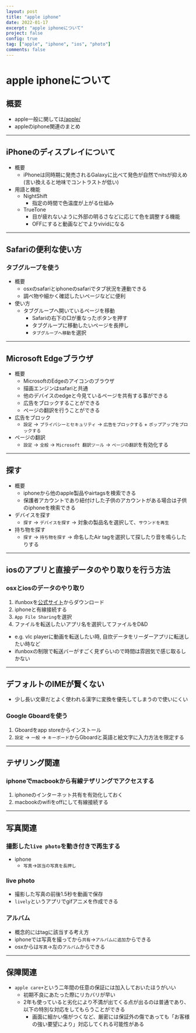 ```yaml
---
layout: post
title: "apple iphone"
date: 2022-01-17
excerpt: "apple iphoneについて"
project: false
config: true
tag: ["apple", "iphone", "ios", "photo"]
comments: false
---
```


# apple iphoneについて

## 概要
 - apple一般に関しては[/apple/](/apple/)
 - appleのiphone関連のまとめ

---

## iPhoneのディスプレイについて
 - 概要
   - iPhoneは同時期に発売されるGalaxyに比べて発色が自然でnitsが抑えめ(言い換えると地味でコントラストが低い)
 - 用語と機能
   - NightShift
     - 指定の時間で色温度が上がる仕組み
   - TrueTone
     - 目が疲れないように外部の明るさなどに応じて色を調整する機能
     - OFFにすると動画などでよりvividになる

---

## Safariの便利な使い方

### タブグループを使う
 - 概要
   - osxのsafariとiphoneのsafariでタブ状況を連動できる
   - 調べ物や細かく確認したいページなどに便利
 - 使い方
   - タブグループへ開いているページを移動
     - Safariの右下の□が重なったボタンを押す
     - タブグループに移動したいページを長押し
     - `タブグループへ移動`を選択

---

## Microsoft Edgeブラウザ
 - 概要
   - MicrosoftのEdgeのアイコンのブラウザ
   - 描画エンジンはsafariと共通
   - 他のデバイスのedgeと今見ているページを共有する事ができる
   - 広告をブロックすることができる
   - ページの翻訳を行うことができる
 - 広告をブロック
   - `設定` -> `プライバシーとセキュリティ` -> `広告をブロックする` + `ポップアップをブロックする`
 - ページの翻訳
   - `設定` -> `全般` -> `Microsoft 翻訳ツール` -> `ページの翻訳`を有効化する

---

## 探す
 - 概要
   - iphoneから他のapple製品やairtagsを検索できる
   - 保護者アカウントであり紐付けした子供のアカウントがある場合は子供のiphoneを検索できる
 - デバイスを探す
   - `探す` -> `デバイスを探す` -> 対象の製品名を選択して、`サウンドを再生`
 - 持ち物を探す
   - `探す` -> `持ち物を探す` -> 命名したAir tagを選択して探したり音を鳴らしたりする

---

## iosのアプリと直接データのやり取りを行う方法

### osxとiosのデータのやり取り
 1. ifunboxを[公式サイト](https://www.i-funbox.com/ja/index.html)からダウンロード
 2. iphoneと有線接続する
 3. `App File Sharing`を選択
 4. ファイルを転送したいアプリ名を選択してファイルをD&D
   - e.g. vlc playerに動画を転送したい時, 自炊データをリーダーアプリに転送したい時など
   - ifunboxの制限で転送バーがすごく見ずらいので時間は雰囲気で感じ取るしかない

---

## デフォルトのIMEが賢くない
 - 少し長い文章だとよく使われる漢字に変換を優先してしまうので使いにくい

### Google Gboardを使う
 1. Gboardをapp storeからインストール
 2. `設定` -> `一般` -> `キーボード`からGboardと英語と絵文字に入力方法を限定する

---

## テザリング関連

### iphoneでmacbookから有線テザリングでアクセスする
 1. iphoneのインターネット共有を有効化しておく
 2. macbookのwifiをoffにして有線接続する

---

## 写真関連

### 撮影した`live photo`を動き付きで再生する
 - iphone
   - `写真`->`該当の写真を長押し`

### live photo 
 - 撮影した写真の前後1.5秒を動画で保存
 - `lively`というアプリでgifアニメを作成できる

### アルバム
 - 概念的にはtagに該当する考え方
 - iphoneでは写真を撮ってから`共有`->`アルバムに追加`からできる
 - osxからは`写真`->左の`アルバム`からできる

---

## 保障関連
 - `apple care+`という二年間の任意の保証には加入しておいたほうがいい
   - 初期不良にあたった際にリカバリが早い
   - 2年も使っていると劣化により不満が出てくる点が出るのは普通であり、以下の特別な対応をしてもらうことができる
     - 画面に細かい傷がつくなど、厳密には保証外の傷であっても「お客様の強い要望により」対応してくれる可能性がある
